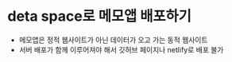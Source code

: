 # deta space로 메모앱 배포하기
- 메모앱은 정적 웹사이트가 아닌 데이터가 오고 가는 동적 웹사이트
- 서버 배포가 함께 이루어져야 해서 깃허브 페이지나 netlify로 배포 불가
